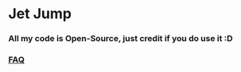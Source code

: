 # Jet Jump
### All my code is Open-Source, just credit if you do use it :D
### [FAQ](https://github.com/Godlia/JetJumpReboot/wiki/FAQ---Frequently-Asked-Questions)
